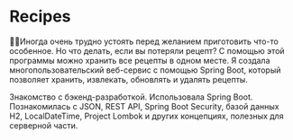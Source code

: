 # Recipes
🍴📖Иногда очень трудно устоять перед желанием приготовить что-то особенное. Но что делать, если вы потеряли рецепт? С помощью этой программы можно хранить все рецепты в одном месте. Я создала многопользовательский веб-сервис с помощью Spring Boot, который позволяет хранить, извлекать, обновлять и удалять рецепты.

Знакомство с бэкенд-разработкой. Использовала Spring Boot. Познакомилась с JSON, REST API, Spring Boot Security, базой данных H2, LocalDateTime, Project Lombok и других концепциях, полезных для серверной части.
